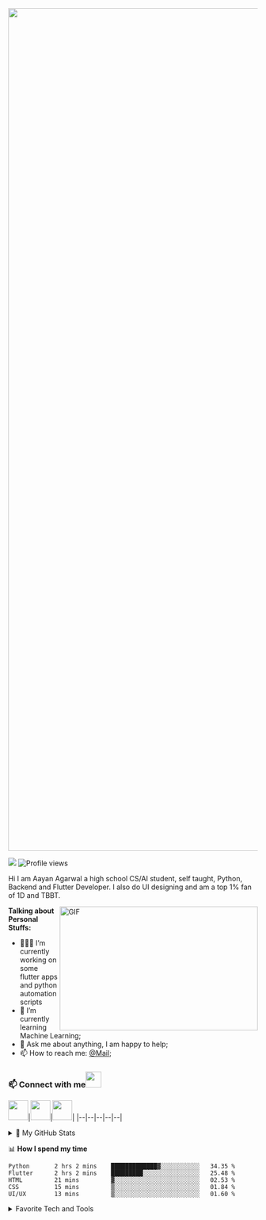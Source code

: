 <img src="https://i.imgur.com/t2CX7nb.gif" width="1700">

![](https://visitor-badge.glitch.me/badge?page_id=ion05.ion05) 
![Profile views](https://gpvc.arturio.dev/ion05?v=3)

Hi I am Aayan Agarwal a high school CS/AI student, self taught, Python, Backend and Flutter Developer. I also do UI designing and am a top 1% fan of 1D and TBBT. 

<img align="right" alt="GIF" src="Assets/code.gif" width="400" height="250" />
  
**Talking about Personal Stuffs:**

- 👨🏽‍💻 I’m currently working on some flutter apps and python automation scripts
- 🌱 I’m currently learning Machine Learning; 
- 💬 Ask me about anything, I am happy to help;
- 📫 How to reach me: [@Mail](mailto:aayanagarwal05@gmail.com);

 ### 📫 Connect with me<img src="Assets/handshake.gif" height="32px">
 
<a href="https://www.linkedin.com/in/aayan-agarwal-41a5181b9/"><img src="https://cdn2.iconfinder.com/data/icons/social-media-2285/512/1_Linkedin_unofficial_colored_svg-128.png" width="40"></a>|<a href="https://twitter.com/14Coderz"><img src="https://cdn2.iconfinder.com/data/icons/social-media-2285/512/1_Twitter3_colored_svg-128.png" width="40"></a>|<a href="mailto:aayanagarwal05@gmail.com"><img src="https://image.flaticon.com/icons/svg/281/281769.svg" width="40"></a>|
|--|--|--|--|--|

<details>
  <summary>🌟 My GitHub Stats</summary>
  <br>
  <img align="left" alt="codeSTACKr's GitHub Stats" src="https://github-readme-stats.vercel.app/api?username=ion05&show_icons=true&theme=synthwave" />
</details>

📊 **How I spend my time**
<!--START_SECTION:waka-->
```text
Python       2 hrs 2 mins    █████████████▓░░░░░░░░░░░   34.35 % 
Flutter      2 hrs 2 mins    █████████░░░░░░░░░░░░░░░░   25.48 % 
HTML         21 mins         ▓░░░░░░░░░░░░░░░░░░░░░░░░   02.53 % 
CSS          15 mins         ▒░░░░░░░░░░░░░░░░░░░░░░░░   01.84 % 
UI/UX        13 mins         ▒░░░░░░░░░░░░░░░░░░░░░░░░   01.60 % 
```
<!--END_SECTION:waka-->

<details>
<summary>Favorite Tech and Tools</summary>

> Tools, languages, and other things that I like to work with.

<table>
  <tr>
    <td align="center" width="96">
        <img src="Assets/html.gif" width="48" height="48" alt="HTML" />
      </a>
      <br>HTML
    </td>
    <td align="center" width="96">
        <img src="Assets/css.gif" width="48" height="48" alt="CSS" />
      </a>
      <br>CSS
    </td>
    <td align="center" width="96">
        <img src="Assets/vscode.webp" width="48" height="48" alt="VS Code" />
      </a>
      <br>VS Code
    </td>
    <td align="center" width="96">
        <img src="Assets/python.gif" width="48" height="48" alt="Python" />
      </a>
      <br>Python
    </td>
    <td align="center" width="96">
        <img src="Assets/git.gif" width="48" height="48" alt="Git" />
      </a>
      <br>Git
    </td>
    <td align="center" width="96">
        <img src="Assets/js.webp" width="48" height="48" alt="JavaScript" />
      </a>
      <br>JavaScript
    </td>
    <td align="center" width="96">
        <img src="https://www.paceit.co.uk/wp-content/uploads/2019/08/node-js-logo.jpg" width="48" height="48" alt="Node.js" />
      </a>
      <br>Node.js
    </td>
    <td align="center" width="96">
        <img src="Assets/bootstrap.gif" width="48" height="48" alt="Bootstrap" />
      </a>
      <br>Bootstrap
    </td>
    <td align="center" width="96">
        <img src="Assets/github.webp" width="48" height="48" alt="Github" />
      </a>
      <br>Github
    </td>
  </tr>
</table>
</details>

